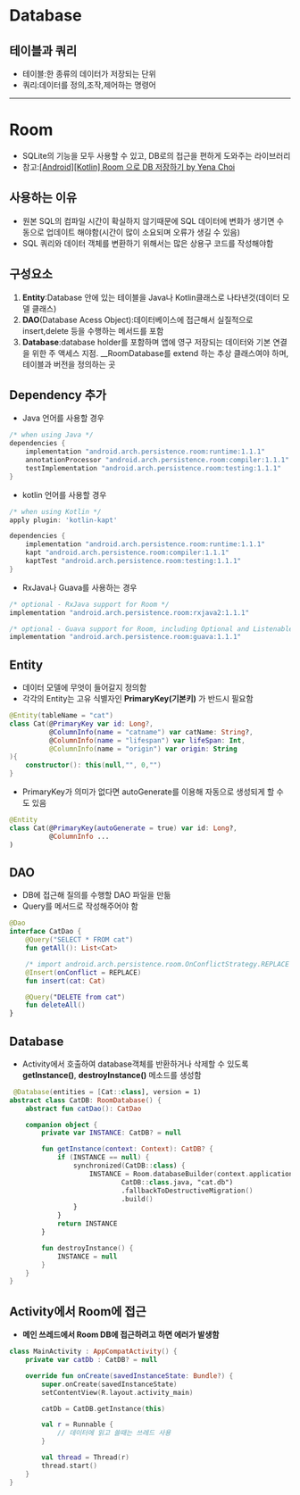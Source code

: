 # Database
## 테이블과 쿼리
* 테이블:한 종류의 데이터가 저장되는 단위
* 쿼리:데이터를 정의,조작,제어하는 명령어
*** 
# Room
* SQLite의 기능을 모두 사용할 수 있고, DB로의 접근을 편하게 도와주는 라이브러리
* 참고:[[Android][Kotlin] Room 으로 DB 저장하기 by Yena Choi](https://blog.yena.io/studynote/2018/09/08/Android-Kotlin-Room.html)

## 사용하는 이유
* 원본 SQL의 컴파일 시간이 확실하지 않기때문에 SQL 데이터에 변화가 생기면 수동으로 업데이트 해야함(시간이 많이 소요되며 오류가 생길 수 있음)
* SQL 쿼리와 데이터 객체를 변환하기 위해서는 많은 상용구 코드를 작성해야함
## 구성요소
1. __Entity__:Database 안에 있는 테이블을 Java나 Kotlin클래스로 나타낸것(데이터 모델 클래스)
2. __DAO__(Database Acess Object):데이터베이스에 접근해서 실질적으로 insert,delete 등을 수행하는 메서드를 포함
3. __Database__:database holder를 포함하며 앱에 영구 저장되는 데이터와 기본 연결을 위한 주 액세스 지점. __RoomDatabase를 extend 하는 추상 클래스여야 하며, 테이블과 버전을 정의하는 곳

## Dependency 추가
* Java 언어를 사용할 경우
```gradle
/* when using Java */
dependencies {
    implementation "android.arch.persistence.room:runtime:1.1.1"
    annotationProcessor "android.arch.persistence.room:compiler:1.1.1"
    testImplementation "android.arch.persistence.room:testing:1.1.1"
}
```
* kotlin 언어를 사용할 경우
```gradle
/* when using Kotlin */
apply plugin: 'kotlin-kapt'

dependencies {
    implementation "android.arch.persistence.room:runtime:1.1.1"
    kapt "android.arch.persistence.room:compiler:1.1.1"
    kaptTest "android.arch.persistence.room:testing:1.1.1"
}
```
* RxJava나 Guava를 사용하는 경우
```gradle
/* optional - RxJava support for Room */
implementation "android.arch.persistence.room:rxjava2:1.1.1"

/* optional - Guava support for Room, including Optional and ListenableFuture */
implementation "android.arch.persistence.room:guava:1.1.1"
```
## Entity
* 데이터 모델에 무엇이 들어갈지 정의함
* 각각의 Entity는 고유 식별자인 __PrimaryKey(기본키)__ 가 반드시 필요함
```kotlin
@Entity(tableName = "cat")
class Cat(@PrimaryKey var id: Long?,
          @ColumnInfo(name = "catname") var catName: String?,
          @ColumnInfo(name = "lifespan") var lifeSpan: Int,
          @ColumnInfo(name = "origin") var origin: String
){
    constructor(): this(null,"", 0,"")
}
```
* PrimaryKey가 의미가 없다면 autoGenerate를 이용해 자동으로 생성되게 할 수도 있음
```kotlin
@Entity
class Cat(@PrimaryKey(autoGenerate = true) var id: Long?,
          @ColumnInfo ...
)
```
## DAO
* DB에 접근해 질의를 수행할 DAO 파일을 만듦
* Query를 메서드로 작성해주어야 함
```kotlin
@Dao
interface CatDao {
    @Query("SELECT * FROM cat")
    fun getAll(): List<Cat>

    /* import android.arch.persistence.room.OnConflictStrategy.REPLACE */
    @Insert(onConflict = REPLACE)
    fun insert(cat: Cat)

    @Query("DELETE from cat")
    fun deleteAll()
}
```
## Database
* Activity에서 호출하여 database객체를 반환하거나 삭제할 수 있도록 __getInstance()__, __destroyInstance()__ 메소드를 생성함
```kotlin
 @Database(entities = [Cat::class], version = 1)
abstract class CatDB: RoomDatabase() {
    abstract fun catDao(): CatDao

    companion object {
        private var INSTANCE: CatDB? = null

        fun getInstance(context: Context): CatDB? {
            if (INSTANCE == null) {
                synchronized(CatDB::class) {
                    INSTANCE = Room.databaseBuilder(context.applicationContext,
                            CatDB::class.java, "cat.db")
                            .fallbackToDestructiveMigration()
                            .build()
                }
            }
            return INSTANCE
        }

        fun destroyInstance() {
            INSTANCE = null
        }
    }
}
```
## Activity에서 Room에 접근
* __메인 쓰레드에서 Room DB에 접근하려고 하면 에러가 발생함__
```kotlin
class MainActivity : AppCompatActivity() {
    private var catDb : CatDB? = null

    override fun onCreate(savedInstanceState: Bundle?) {
        super.onCreate(savedInstanceState)
        setContentView(R.layout.activity_main)

        catDb = CatDB.getInstance(this)

        val r = Runnable {
            // 데이터에 읽고 쓸때는 쓰레드 사용
        }

        val thread = Thread(r)
        thread.start()
    }
}
```